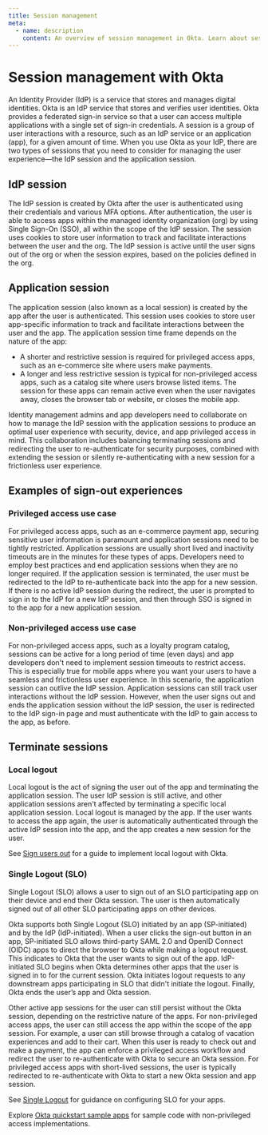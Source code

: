 ```yaml
---
title: Session management
meta:
  - name: description
    content: An overview of session management in Okta. Learn about sessions in Okta and what kind of session sign out to implement.
---
```


# Session management with Okta

<ClassicDocOieVersionNotAvailable />

An Identity Provider (IdP) is a service that stores and manages digital identities. Okta is an IdP service that stores and verifies user identities. Okta provides a federated sign-in service so that a user can access multiple applications with a single set of sign-in credentials. A session is a group of user interactions with a resource, such as an IdP service or an application (app), for a given amount of time. When you use Okta as your IdP, there are two types of sessions that you need to consider for managing the user experience&mdash;the IdP session and the application session.

## IdP session

The IdP session is created by Okta after the user is authenticated using their credentials and various MFA options. After authentication, the user is able to access apps within the managed identity organization (org) by using Single Sign-On (SSO), all within the scope of the IdP session. The session uses cookies to store user information to track and facilitate interactions between the user and the org. The IdP session is active until the user signs out of the org or when the session expires, based on the policies defined in the org.

## Application session

The application session (also known as a local session) is created by the app after the user is authenticated. This session uses cookies to store user app-specific information to track and facilitate interactions between the user and the app. The application session time frame depends on the nature of the app:

* A shorter and restrictive session is required for privileged access apps, such as an e-commerce site where users make payments.
* A longer and less restrictive session is typical for non-privileged access apps, such as a catalog site where users browse listed items. The session for these apps can remain active even when the user navigates away, closes the browser tab or website, or closes the mobile app.

Identity management admins and app developers need to collaborate on how to manage the IdP session with the application sessions to produce an optimal user experience with security, device, and app privileged access in mind. This collaboration includes balancing terminating sessions and redirecting the user to re-authenticate for security purposes, combined with extending the session or silently re-authenticating with a new session for a frictionless user experience.

## Examples of sign-out experiences

### Privileged access use case

For privileged access apps, such as an e-commerce payment app, securing sensitive user information is paramount and application sessions need to be tightly restricted. Application sessions are usually short lived and inactivity timeouts are in the minutes for these types of apps. Developers need to employ best practices and end application sessions when they are no longer required. If the application session is terminated, the user must be redirected to the IdP to re-authenticate back into the app for a new session. If there is no active IdP session during the redirect, the user is prompted to sign in to the IdP for a new IdP session, and then through SSO is signed in to the app for a new application session.

### Non-privileged access use case

For non-privileged access apps, such as a loyalty program catalog, sessions can be active for a long period of time (even days) and app developers don't need to implement session timeouts to restrict access. This is especially true for mobile apps where you want your users to have a seamless and frictionless user experience. In this scenario, the application session can outlive the IdP session. Application sessions can still track user interactions without the IdP session. However, when the user signs out and ends the application session without the IdP session, the user is redirected to the IdP sign-in page and must authenticate with the IdP to gain access to the app, as before.

## Terminate sessions

### Local logout

Local logout is the act of signing the user out of the app and terminating the application session. The user IdP session is still active, and other application sessions aren't affected by terminating a specific local application session. Local logout is managed by the app. If the user wants to access the app again, the user is automatically authenticated through the active IdP session into the app, and the app creates a new session for the user.

See [Sign users out](/docs/guides/sign-users-out) for a guide to implement local logout with Okta.

### Single Logout (SLO)

Single Logout (SLO) allows a user to sign out of an SLO participating app on their device and end their Okta session. The user is then automatically signed out of all other SLO participating apps on other devices.

Okta supports both Single Logout (SLO) initiated by an app (SP-initiated) and by the IdP (IdP-initiated). When a user clicks the sign-out button in an app, SP-initiated SLO allows third-party SAML 2.0 and OpenID Connect (OIDC) apps to direct the browser to Okta while making a logout request. This indicates to Okta that the user wants to sign out of the app. IdP-initiated SLO begins when Okta determines other apps that the user is signed in to for the current session. Okta initiates logout requests to any downstream apps participating in SLO that didn't initiate the logout. Finally, Okta ends the user’s app and Okta session.

Other active app sessions for the user can still persist without the Okta session, depending on the restrictive nature of the apps. For non-privileged access apps, the user can still access the app within the scope of the app session. For example, a user can still browse through a catalog of vacation experiences and add to their cart. When this user is ready to check out and make a payment, the app can enforce a privileged access workflow and redirect the user to re-authenticate with Okta to secure an Okta session. For privileged access apps with short-lived sessions, the user is typically redirected to re-authenticate with Okta to start a new Okta session and app session.

See [Single Logout](/docs/guides/single-logout) for guidance on configuring SLO for your apps.

Explore [Okta quickstart sample apps](/docs/guides/quickstart/) for sample code with non-privileged access implementations.
